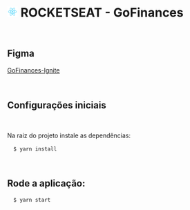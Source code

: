 # <img height="24" src="https://raw.githubusercontent.com/github/explore/80688e429a7d4ef2fca1e82350fe8e3517d3494d/topics/react/react.png" alt="React Native" title="React Native"/> ROCKETSEAT - GoFinances

<br />

## Figma

[GoFinances-Ignite](https://www.figma.com/file/ejYDEB80MjfNlA8dbJlmei/GoFinances-Ignite)

<br />

## Configurações iniciais

<br />

Na raiz do projeto instale as dependências:

```
  $ yarn install
```

<br />

## Rode a aplicação:

```
  $ yarn start
```